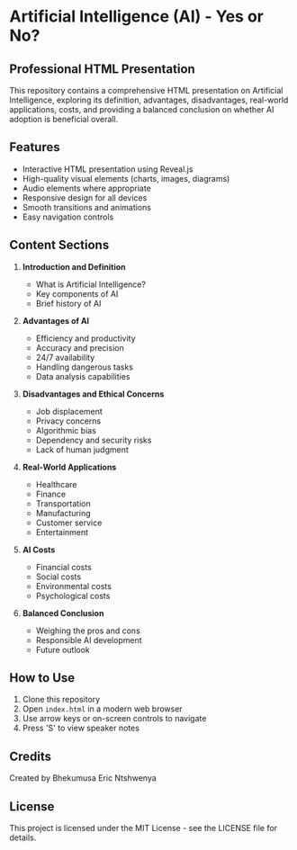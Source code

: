 # Artificial Intelligence (AI) - Yes or No?

## Professional HTML Presentation

This repository contains a comprehensive HTML presentation on Artificial Intelligence, exploring its definition, advantages, disadvantages, real-world applications, costs, and providing a balanced conclusion on whether AI adoption is beneficial overall.

## Features

- Interactive HTML presentation using Reveal.js
- High-quality visual elements (charts, images, diagrams)
- Audio elements where appropriate
- Responsive design for all devices
- Smooth transitions and animations
- Easy navigation controls

## Content Sections

1. **Introduction and Definition**
   - What is Artificial Intelligence?
   - Key components of AI
   - Brief history of AI

2. **Advantages of AI**
   - Efficiency and productivity
   - Accuracy and precision
   - 24/7 availability
   - Handling dangerous tasks
   - Data analysis capabilities

3. **Disadvantages and Ethical Concerns**
   - Job displacement
   - Privacy concerns
   - Algorithmic bias
   - Dependency and security risks
   - Lack of human judgment

4. **Real-World Applications**
   - Healthcare
   - Finance
   - Transportation
   - Manufacturing
   - Customer service
   - Entertainment

5. **AI Costs**
   - Financial costs
   - Social costs
   - Environmental costs
   - Psychological costs

6. **Balanced Conclusion**
   - Weighing the pros and cons
   - Responsible AI development
   - Future outlook

## How to Use

1. Clone this repository
2. Open `index.html` in a modern web browser
3. Use arrow keys or on-screen controls to navigate
4. Press 'S' to view speaker notes

## Credits

Created by Bhekumusa Eric Ntshwenya

## License

This project is licensed under the MIT License - see the LICENSE file for details.
